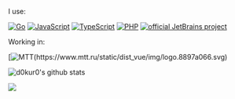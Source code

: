 I use:

[![Go](https://img.shields.io/badge/--00ADD8?logo=go&logoColor=ffffff)](https://golang.org/)
[![JavaScript](https://img.shields.io/badge/--F7DF1E?logo=javascript&logoColor=000)](https://www.javascript.com/)
[![TypeScript](https://img.shields.io/badge/--3178C6?logo=typescript&logoColor=ffffff)](https://www.typescriptlang.org/)
[![PHP](https://img.shields.io/badge/--787CB5?logo=php&logoColor=ffffff)](https://www.php.net/)
[![official JetBrains project](http://jb.gg/badges/official.svg)](https://confluence.jetbrains.com/display/ALL/JetBrains+on+GitHub)

Working in:

[![MTT(https://www.mtt.ru/static/dist_vue/img/logo.8897a066.svg)](https://mtt.ru)



![d0kur0's github stats](https://github-readme-stats.vercel.app/api?username=d0kur0&show_icons=true&theme=radical&count_private=true)


![](https://komarev.com/ghpvc/?username=d0kur0&label=?-23qfAF12)
